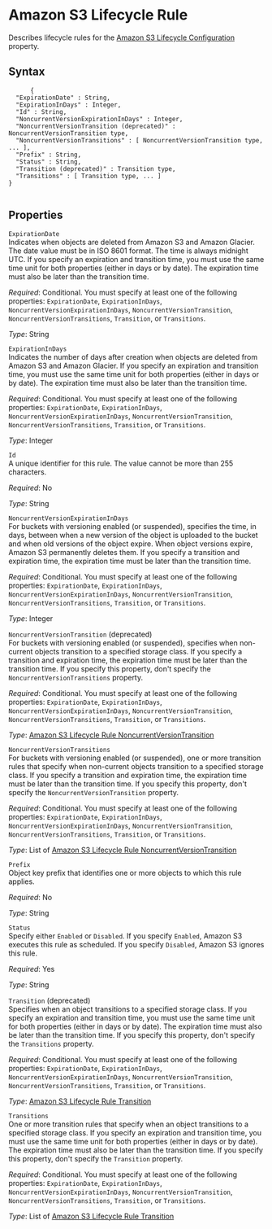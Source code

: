 Amazon S3 Lifecycle Rule
========================

Describes lifecycle rules for the [Amazon S3 Lifecycle Configuration](aws-properties-s3-bucket-lifecycleconfig.html "Amazon S3 Lifecycle Configuration") property.

Syntax
------

``` {.programlisting}
      {
  "ExpirationDate" : String,
  "ExpirationInDays" : Integer,
  "Id" : String,
  "NoncurrentVersionExpirationInDays" : Integer,
  "NoncurrentVersionTransition (deprecated)" : NoncurrentVersionTransition type,
  "NoncurrentVersionTransitions" : [ NoncurrentVersionTransition type, ... ],
  "Prefix" : String,
  "Status" : String,
  "Transition (deprecated)" : Transition type,
  "Transitions" : [ Transition type, ... ]
}
    
```

Properties
----------

 `ExpirationDate`   
Indicates when objects are deleted from Amazon S3 and Amazon Glacier. The date value must be in ISO 8601 format. The time is always midnight UTC. If you specify an expiration and transition time, you must use the same time unit for both properties (either in days or by date). The expiration time must also be later than the transition time.

*Required*: Conditional. You must specify at least one of the following properties: `ExpirationDate`, `ExpirationInDays`, `NoncurrentVersionExpirationInDays`, `NoncurrentVersionTransition`, `NoncurrentVersionTransitions`, `Transition`, or `Transitions`.

*Type*: String

 `ExpirationInDays`   
Indicates the number of days after creation when objects are deleted from Amazon S3 and Amazon Glacier. If you specify an expiration and transition time, you must use the same time unit for both properties (either in days or by date). The expiration time must also be later than the transition time.

*Required*: Conditional. You must specify at least one of the following properties: `ExpirationDate`, `ExpirationInDays`, `NoncurrentVersionExpirationInDays`, `NoncurrentVersionTransition`, `NoncurrentVersionTransitions`, `Transition`, or `Transitions`.

*Type*: Integer

 `Id`   
A unique identifier for this rule. The value cannot be more than 255 characters.

*Required*: No

*Type*: String

 `NoncurrentVersionExpirationInDays`   
For buckets with versioning enabled (or suspended), specifies the time, in days, between when a new version of the object is uploaded to the bucket and when old versions of the object expire. When object versions expire, Amazon S3 permanently deletes them. If you specify a transition and expiration time, the expiration time must be later than the transition time.

*Required*: Conditional. You must specify at least one of the following properties: `ExpirationDate`, `ExpirationInDays`, `NoncurrentVersionExpirationInDays`, `NoncurrentVersionTransition`, `NoncurrentVersionTransitions`, `Transition`, or `Transitions`.

*Type*: Integer

 `NoncurrentVersionTransition` (deprecated)   
For buckets with versioning enabled (or suspended), specifies when non-current objects transition to a specified storage class. If you specify a transition and expiration time, the expiration time must be later than the transition time. If you specify this property, don't specify the `NoncurrentVersionTransitions` property.

*Required*: Conditional. You must specify at least one of the following properties: `ExpirationDate`, `ExpirationInDays`, `NoncurrentVersionExpirationInDays`, `NoncurrentVersionTransition`, `NoncurrentVersionTransitions`, `Transition`, or `Transitions`.

*Type*: [Amazon S3 Lifecycle Rule NoncurrentVersionTransition](aws-properties-s3-bucket-lifecycleconfig-rule-noncurrentversiontransition.html "Amazon S3 Lifecycle Rule NoncurrentVersionTransition")

 `NoncurrentVersionTransitions`   
For buckets with versioning enabled (or suspended), one or more transition rules that specify when non-current objects transition to a specified storage class. If you specify a transition and expiration time, the expiration time must be later than the transition time. If you specify this property, don't specify the `NoncurrentVersionTransition` property.

*Required*: Conditional. You must specify at least one of the following properties: `ExpirationDate`, `ExpirationInDays`, `NoncurrentVersionExpirationInDays`, `NoncurrentVersionTransition`, `NoncurrentVersionTransitions`, `Transition`, or `Transitions`.

*Type*: List of [Amazon S3 Lifecycle Rule NoncurrentVersionTransition](aws-properties-s3-bucket-lifecycleconfig-rule-noncurrentversiontransition.html "Amazon S3 Lifecycle Rule NoncurrentVersionTransition")

 `Prefix`   
Object key prefix that identifies one or more objects to which this rule applies.

*Required*: No

*Type*: String

 `Status`   
Specify either `Enabled` or `Disabled`. If you specify `Enabled`, Amazon S3 executes this rule as scheduled. If you specify `Disabled`, Amazon S3 ignores this rule.

*Required*: Yes

*Type*: String

 `Transition` (deprecated)   
Specifies when an object transitions to a specified storage class. If you specify an expiration and transition time, you must use the same time unit for both properties (either in days or by date). The expiration time must also be later than the transition time. If you specify this property, don't specify the `Transitions` property.

*Required*: Conditional. You must specify at least one of the following properties: `ExpirationDate`, `ExpirationInDays`, `NoncurrentVersionExpirationInDays`, `NoncurrentVersionTransition`, `NoncurrentVersionTransitions`, `Transition`, or `Transitions`.

*Type*: [Amazon S3 Lifecycle Rule Transition](aws-properties-s3-bucket-lifecycleconfig-rule-transition.html "Amazon S3 Lifecycle Rule Transition")

 `Transitions`   
One or more transition rules that specify when an object transitions to a specified storage class. If you specify an expiration and transition time, you must use the same time unit for both properties (either in days or by date). The expiration time must also be later than the transition time. If you specify this property, don't specify the `Transition` property.

*Required*: Conditional. You must specify at least one of the following properties: `ExpirationDate`, `ExpirationInDays`, `NoncurrentVersionExpirationInDays`, `NoncurrentVersionTransition`, `NoncurrentVersionTransitions`, `Transition`, or `Transitions`.

*Type*: List of [Amazon S3 Lifecycle Rule Transition](aws-properties-s3-bucket-lifecycleconfig-rule-transition.html "Amazon S3 Lifecycle Rule Transition")


